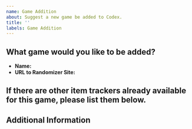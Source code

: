 ```yaml
---
name: Game Addition
about: Suggest a new game be added to Codex.
title: ''
labels: Game Addition
---
```


<!-- 
>> Please make sure you searched issues before posting! <<
-->

## What game would you like to be added?

- **Name:** 
- **URL to Randomizer Site:** 

## If there are other item trackers already available for this game, please list them below.


## Additional Information
